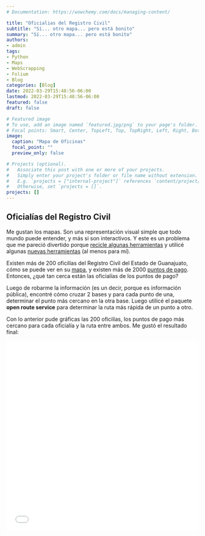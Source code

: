 ```yaml
---
# Documentation: https://wowchemy.com/docs/managing-content/

title: "Oficialias del Registro Civil"
subtitle: "Sí... otro mapa... pero está bonito"
summary: "Sí... otro mapa... pero está bonito"
authors: 
- admin
tags: 
- Python
- Maps
- WebScrapping
- Folium
- Blog
categories: [Blog]
date: 2022-03-29T15:48:56-06:00
lastmod: 2022-03-29T15:48:56-06:00
featured: false
draft: false

# Featured image
# To use, add an image named `featured.jpg/png` to your page's folder.
# Focal points: Smart, Center, TopLeft, Top, TopRight, Left, Right, BottomLeft, Bottom, BottomRight.
image:
  caption: "Mapa de Oficinas"
  focal_point: ""
  preview_only: false

# Projects (optional).
#   Associate this post with one or more of your projects.
#   Simply enter your project's folder or file name without extension.
#   E.g. `projects = ["internal-project"]` references `content/project/deep-learning/index.md`.
#   Otherwise, set `projects = []`.
projects: []
---
```


## Oficialías del Registro Civil

Me gustan los mapas. Son una representación visual simple que todo mundo puede entender, y más si son interactivos. Y este es un problema que me pareció divertido porque [recicle algunas herramientas](https://gonzalezhomar.netlify.app/post/oficinas/) y utilicé algunas [nuevas herramientas](https://nbviewer.org/github/GIScience/openrouteservice-py/blob/master/examples/basic_example.ipynb) (al menos para mí). 

Existen más de 200 oficilías del Registro Civil del Estado de Guanajuato, cómo se puede ver en su [mapa](https://sg.guanajuato.gob.mx/index.php/registro-civil/#oficialiacercana), y existen más de 2000 [puntos de pago](https://finanzas.guanajuato.gob.mx/c_puntos_pago/index.php). Entonces, ¿qué tan cerca están las oficialías de los puntos de pago?

Luego de robarme la información (es un decir, porque es información pública), encontré cómo cruzar 2 bases y para cada punto de una, determinar el punto más cercano en la otra base. Luego utilicé el paquete **open route service** para determinar la ruta más rápida de un punto a otro.

Con lo anterior pude gráficas las 200 oficilías, los puntos de pago más cercano para cada oficialía y la ruta entre ambos. Me gustó el resultado final:

<iframe
    src='./static/oficialias.html'
    width='100%'
    height='500px'
    style='border:none;'>
</iframe>